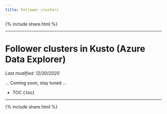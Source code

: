 ```yaml
---
title: Follower clusters
---
```


{% include  share.html %}

---

# Follower clusters in Kusto (Azure Data Explorer)

*Last modified: 12/30/2020*

... Coming soon, stay tuned ...

* TOC
{:toc}

---

{% include  share.html %}